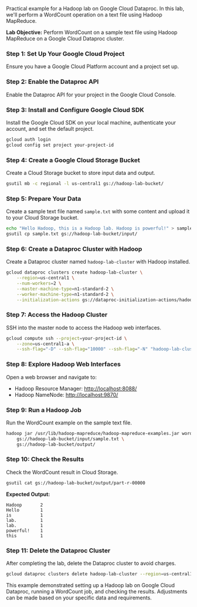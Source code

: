 Practical example for a Hadoop lab on Google Cloud Dataproc. In this lab, we'll perform a WordCount operation on a text file using Hadoop MapReduce.

**Lab Objective:** Perform WordCount on a sample text file using Hadoop MapReduce on a Google Cloud Dataproc cluster.

### Step 1: Set Up Your Google Cloud Project

Ensure you have a Google Cloud Platform account and a project set up.

### Step 2: Enable the Dataproc API

Enable the Dataproc API for your project in the Google Cloud Console.

### Step 3: Install and Configure Google Cloud SDK

Install the Google Cloud SDK on your local machine, authenticate your account, and set the default project.

```bash
gcloud auth login
gcloud config set project your-project-id
```

### Step 4: Create a Google Cloud Storage Bucket

Create a Cloud Storage bucket to store input data and output.

```bash
gsutil mb -c regional -l us-central1 gs://hadoop-lab-bucket/
```

### Step 5: Prepare Your Data

Create a sample text file named `sample.txt` with some content and upload it to your Cloud Storage bucket.

```bash
echo "Hello Hadoop, this is a Hadoop lab. Hadoop is powerful!" > sample.txt
gsutil cp sample.txt gs://hadoop-lab-bucket/input/
```

### Step 6: Create a Dataproc Cluster with Hadoop

Create a Dataproc cluster named `hadoop-lab-cluster` with Hadoop installed.

```bash
gcloud dataproc clusters create hadoop-lab-cluster \
    --region=us-central1 \
    --num-workers=2 \
    --master-machine-type=n1-standard-2 \
    --worker-machine-type=n1-standard-2 \
    --initialization-actions gs://dataproc-initialization-actions/hadoop/hadoop.sh
```

### Step 7: Access the Hadoop Cluster

SSH into the master node to access the Hadoop web interfaces.

```bash
gcloud compute ssh --project=your-project-id \
    --zone=us-central1-a \
    --ssh-flag="-D" --ssh-flag="10000" --ssh-flag="-N" "hadoop-lab-cluster-m"
```

### Step 8: Explore Hadoop Web Interfaces

Open a web browser and navigate to:

- Hadoop Resource Manager: [http://localhost:8088/](http://localhost:8088/)
- Hadoop NameNode: [http://localhost:9870/](http://localhost:9870/)

### Step 9: Run a Hadoop Job

Run the WordCount example on the sample text file.

```bash
hadoop jar /usr/lib/hadoop-mapreduce/hadoop-mapreduce-examples.jar wordcount \
    gs://hadoop-lab-bucket/input/sample.txt \
    gs://hadoop-lab-bucket/output/
```

### Step 10: Check the Results

Check the WordCount result in Cloud Storage.

```bash
gsutil cat gs://hadoop-lab-bucket/output/part-r-00000
```

**Expected Output:**
```
Hadoop       2
Hello        1
is           1
lab.         1
lab.         1
powerful!    1
this         1
```

### Step 11: Delete the Dataproc Cluster

After completing the lab, delete the Dataproc cluster to avoid charges.

```bash
gcloud dataproc clusters delete hadoop-lab-cluster --region=us-central1
```

This example demonstrated setting up a Hadoop lab on Google Cloud Dataproc, running a WordCount job, and checking the results. Adjustments can be made based on your specific data and requirements.
